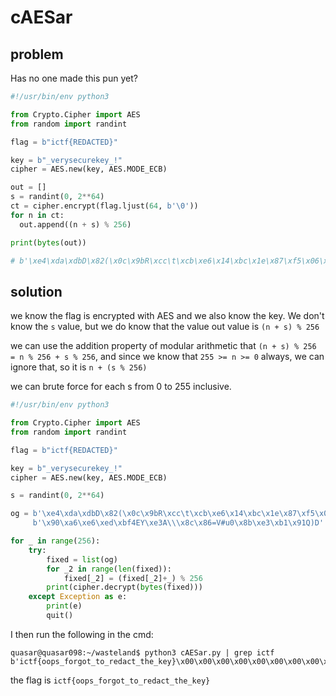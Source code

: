 # cAESar

## problem

Has no one made this pun yet?

```py
#!/usr/bin/env python3

from Crypto.Cipher import AES
from random import randint

flag = b"ictf{REDACTED}"

key = b"_verysecurekey_!"
cipher = AES.new(key, AES.MODE_ECB)

out = []
s = randint(0, 2**64)
ct = cipher.encrypt(flag.ljust(64, b'\0'))
for n in ct:
  out.append((n + s) % 256)

print(bytes(out))

# b'\xe4\xda\xdbD\x82(\x0c\x9bR\xcc\t\xcb\xe6\x14\xbc\x1e\x87\xf5\x06\xc0-K\xe2A\xdc}\x03\xc7^e\xa0i\xed\xbc[*\x91yG\x90\xa6\xe6\xed\xbf4EY\xe3A\\\x8c\x86=V#u0\x8b\xe3\xb1\x91Q)D'
```

## solution

we know the flag is encrypted with AES and we also know the key. We don't know the `s` value, but we do know that the value out value is `(n + s) % 256`

we can use the addition property of modular arithmetic that `(n + s) % 256 = n % 256 + s % 256`, and since we know that `255 >= n >= 0` always, we can ignore that, so it is `n + (s % 256)`

we can brute force for each s from 0 to 255 inclusive.

```py
#!/usr/bin/env python3

from Crypto.Cipher import AES
from random import randint

flag = b"ictf{REDACTED}"

key = b"_verysecurekey_!"
cipher = AES.new(key, AES.MODE_ECB)

s = randint(0, 2**64)

og = b'\xe4\xda\xdbD\x82(\x0c\x9bR\xcc\t\xcb\xe6\x14\xbc\x1e\x87\xf5\x06\xc0-K\xe2A\xdc}\x03\xc7^e\xa0i\xed\xbc[*\x91yG' \
     b'\x90\xa6\xe6\xed\xbf4EY\xe3A\\\x8c\x86=V#u0\x8b\xe3\xb1\x91Q)D'

for _ in range(256):
    try:
        fixed = list(og)
        for _2 in range(len(fixed)):
            fixed[_2] = (fixed[_2]+_) % 256
        print(cipher.decrypt(bytes(fixed)))
    except Exception as e:
        print(e)
        quit()
```

I then run the following in the cmd:

```
quasar@quasar098:~/wasteland$ python3 cAESar.py | grep ictf
b'ictf{oops_forgot_to_redact_the_key}\x00\x00\x00\x00\x00\x00\x00\x00\x00\x00\x00\x00\x00\x00\x00\x00\x00\x00\x00\x00\x00\x00\x00\x00\x00\x00\x00\x00\x00'
```

the flag is `ictf{oops_forgot_to_redact_the_key}`

